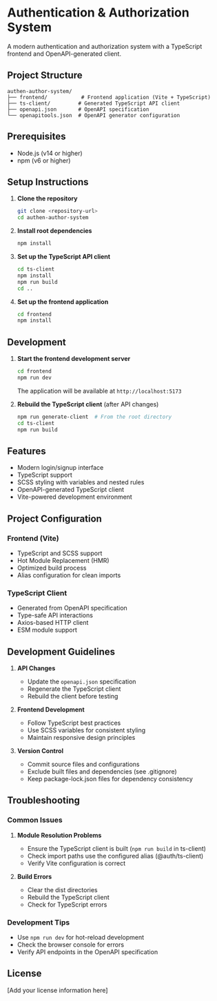 # Authentication & Authorization System

A modern authentication and authorization system with a TypeScript frontend and OpenAPI-generated client.

## Project Structure

```
authen-author-system/
├── frontend/           # Frontend application (Vite + TypeScript)
├── ts-client/         # Generated TypeScript API client
├── openapi.json       # OpenAPI specification
└── openapitools.json  # OpenAPI generator configuration
```

## Prerequisites

- Node.js (v14 or higher)
- npm (v6 or higher)

## Setup Instructions

1. **Clone the repository**
   ```bash
   git clone <repository-url>
   cd authen-author-system
   ```

2. **Install root dependencies**
   ```bash
   npm install
   ```

3. **Set up the TypeScript API client**
   ```bash
   cd ts-client
   npm install
   npm run build
   cd ..
   ```

4. **Set up the frontend application**
   ```bash
   cd frontend
   npm install
   ```

## Development

1. **Start the frontend development server**
   ```bash
   cd frontend
   npm run dev
   ```
   The application will be available at `http://localhost:5173`

2. **Rebuild the TypeScript client** (after API changes)
   ```bash
   npm run generate-client  # From the root directory
   cd ts-client
   npm run build
   ```

## Features

- Modern login/signup interface
- TypeScript support
- SCSS styling with variables and nested rules
- OpenAPI-generated TypeScript client
- Vite-powered development environment

## Project Configuration

### Frontend (Vite)
- TypeScript and SCSS support
- Hot Module Replacement (HMR)
- Optimized build process
- Alias configuration for clean imports

### TypeScript Client
- Generated from OpenAPI specification
- Type-safe API interactions
- Axios-based HTTP client
- ESM module support

## Development Guidelines

1. **API Changes**
   - Update the `openapi.json` specification
   - Regenerate the TypeScript client
   - Rebuild the client before testing

2. **Frontend Development**
   - Follow TypeScript best practices
   - Use SCSS variables for consistent styling
   - Maintain responsive design principles

3. **Version Control**
   - Commit source files and configurations
   - Exclude built files and dependencies (see .gitignore)
   - Keep package-lock.json files for dependency consistency

## Troubleshooting

### Common Issues

1. **Module Resolution Problems**
   - Ensure the TypeScript client is built (`npm run build` in ts-client)
   - Check import paths use the configured alias (@auth/ts-client)
   - Verify Vite configuration is correct

2. **Build Errors**
   - Clear the dist directories
   - Rebuild the TypeScript client
   - Check for TypeScript errors

### Development Tips

- Use `npm run dev` for hot-reload development
- Check the browser console for errors
- Verify API endpoints in the OpenAPI specification

## License

[Add your license information here]